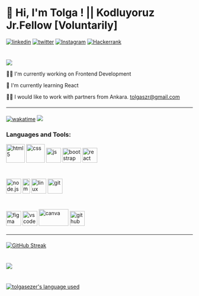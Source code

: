 
#  👋  Hi, I'm Tolga !   || Kodluyoruz Jr.Fellow [Voluntarily] 



<!-- [![portfolio](https://img.shields.io/badge/my_portfolio-000?style=for-the-badge&logo=ko-fi&logoColor=fff)](#) -->
[![linkedin](https://img.shields.io/badge/linkedin-000?style=for-the-badge&logo=linkedin&logoColor=blue)](https://www.linkedin.com/in/tolgasezer0/)
[![twitter](https://img.shields.io/badge/twitter-000?style=for-the-badge&logo=twitter&logoColor=0080ff)](https://www.twitter.com/gamalibaykus)
[![Instagram](https://img.shields.io/badge/Instagram-000?style=for-the-badge&logo=Instagram&logoColor=pruple)](https://www.instagram.com/kutudakifotograflar)
[![Hackerrank](https://img.shields.io/badge/-Hackerrank-2EC866?style=for-the-badge&logo=HackerRank&logoColor=white)](https://www.hackerrank.com/tolgaszr)

#
<!-- Typing SVG by DenverCoder1 - https://github.com/DenverCoder1/readme-typing-svg -->
<p align="start">
<!--   <a href="https://github.com/DenverCoder1/readme-typing-svg"> -->
    <img src="https://readme-typing-svg.herokuapp.com?color=*&width=380&height=45&lines=I'm+Tolga+Sezer;Learning+React;Nice+To+Meet+You+...&center=true"></a>
</p>


👩‍💻 I'm currently working on Frontend Development

🧠 I'm currently learning React

👯‍♀️ I would like to work with partners from Ankara. tolgaszr@gmail.com



<hr style="margin: 20px 0px">

 [![wakatime](https://wakatime.com/badge/user/a0cd9443-0994-43c6-8a10-373d904a3a9f.svg)](https://wakatime.com/@a0cd9443-0994-43c6-8a10-373d904a3a9f)
[ ![](https://komarev.com/ghpvc/?username=tolgasezer&style=flat)](https://github.com/tolgasezer)

 ### Languages and Tools:

<p>
    <img src="https://upload.wikimedia.org/wikipedia/commons/thumb/6/61/HTML5_logo_and_wordmark.svg/120px-HTML5_logo_and_wordmark.svg.png" alt="html5" width="50" height="50"/>
    <img src="https://cdn-icons-png.flaticon.com/512/5968/5968242.png" alt="css" width="50" height="50"/>
    <img src="https://cdn-icons-png.flaticon.com/512/5968/5968292.png" alt="js" width="40" height="40"/>
<!--     <img src="https://cdn-icons-png.flaticon.com/512/5968/5968381.png" alt="typescript" width="40" height="40"/> -->
     <img src="https://getbootstrap.com/docs/5.3/assets/brand/bootstrap-logo-shadow.png" alt="bootstrap" width="50" height="40"/>
<!--     <img src="https://cdn-icons-png.flaticon.com/512/919/919831.png" alt="sass" width="40" height="40"/> -->
     <img src="https://cdn-icons-png.flaticon.com/512/919/919851.png" alt="react" width="40" height="40"/> 
<!--     <img src="https://seeklogo.com/images/A/angular-logo-B76B1CDE98-seeklogo.com.png" alt="angular" width="40" height="40"/> -->

</p>

#
<p>
<!--     <img src="https://cdn-icons-png.flaticon.com/512/6132/6132221.png" alt="C#" width="40" height="40"/> -->
<!--     <img src="https://cdn-icons-png.flaticon.com/512/5968/5968350.png" alt="python" width="40" height="40"/> -->
    <img src="https://nodejs.org/static/images/logo.svg" alt="node.js" width="40" height="40"/>
<!--     <img src="https://www.mysql.com/common/logos/logo-mysql-170x115.png" alt="mysql" width="40" height="40"/> -->
<!--     <img src="https://img.icons8.com/color/256/microsoft-sql-server.png" alt="mcsql" width="40" height="40"/> -->
    <img src="https://seeklogo.com/images/M/mongodb-logo-655F7D542D-seeklogo.com.png" alt="mongodb" width="20" height="40"/> 
    <img src="https://cdn-icons-png.flaticon.com/512/6124/6124995.png" alt="linux" width="40" height="40"/>
    <img src="https://img.icons8.com/color/256/git.png" alt="git" width="40" height="40"/>
</p>

# 
 <p>
    <img src="https://cdn-icons-png.flaticon.com/512/5968/5968705.png" alt="figma" width="40" height="40"/>
    <img src="https://code.visualstudio.com/assets/images/code-stable.png" alt="vscode" width="40"                 height="40"/>
     <img src="https://logolook.net/wp-content/uploads/2021/07/Canva-Logo-500x281.png" alt="canva" width="80" height="45"/>
      <img src="https://github.githubassets.com/images/modules/logos_page/GitHub-Mark.png" alt="github" width="40" height="40"/>
    
    
    
</p>
    

<hr style="margin: 20px 0px">


[![GitHub Streak](https://github-readme-streak-stats.herokuapp.com?user=tolgasezer&theme=highcontrast)](https://github.com/tolgasezer)
<!-- &date_format=j%2Fn%5B%2FY%5D dd.mm.yy -->
<!-- (https://git.io/streak-stats) -->
# 
<a href="https://github.com/tolgasezer"><img src="https://github-readme-stats.vercel.app/api?username=tolgasezer&show_icons=true&theme=vision-friendly-dark"/>

#

 <a href="https://github.com/tolgasezer?tab=repositories"><img alt="tolgasezer's language used" src="https://github-readme-stats.vercel.app/api/top-langs/?username=tolgasezer&layout=compact&langs_count=8&theme=vision-friendly-dark"/></a>
<!--  &hide_border=true  boder none-->

    
<!--   [![Top Langs](https://github-readme-stats.vercel.app/api/top-langs/?username=furchtlosdunkel&langs_count=8&theme=vision-friendly-dark)](https://github.com/Furchtlosdunkel?tab=repositories) -->
